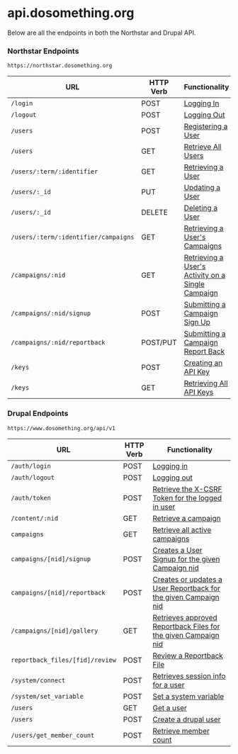 # api.dosomething.org

Below are all the endpoints in both the Northstar and Drupal API.

### Northstar Endpoints

`https://northstar.dosomething.org`

URL | HTTP Verb | Functionality
--- | --------- | -------------
`/login`                             | POST  | [Logging In](https://github.com/DoSomething/northstar/wiki/Spec#logging-in)
`/logout`                            | POST  | [Logging Out](https://github.com/DoSomething/northstar/wiki/Spec#logging-out)
`/users`                             | POST  | [Registering a User](https://github.com/DoSomething/northstar/wiki/Spec#registering-a-user)
`/users`                             | GET   | [Retrieve All Users](https://github.com/DoSomething/northstar/wiki/Spec#retrieve-all-users)
`/users/:term/:identifier`           | GET   | [Retrieving a User](https://github.com/DoSomething/northstar/wiki/Spec#retrieving-a-user)
`/users/:_id`                        | PUT   | [Updating a User](https://github.com/DoSomething/northstar/wiki/Spec#updating-a-user)
`/users/:_id`                        | DELETE| [Deleting a User](https://github.com/DoSomething/northstar/wiki/Spec#deleting-a-user)
`/users/:term/:identifier/campaigns` | GET   | [Retrieving a User's Campaigns](https://github.com/DoSomething/northstar/wiki/Spec#retrieving-a-users-campaigns)
`/campaigns/:nid`                    | GET   | [Retrieving a User's Activity on a Single Campaign](https://github.com/DoSomething/northstar/wiki/Spec#retrieving-a-users-activity-on-a-single-campaign)
`/campaigns/:nid/signup`             | POST  | [Submitting a Campaign Sign Up](https://github.com/DoSomething/northstar/wiki/Spec#submitting-a-campaign-sign-up)
`/campaigns/:nid/reportback`         | POST/PUT  | [Submitting a Campaign Report Back](https://github.com/DoSomething/northstar/wiki/Spec#submitting-a-campaign-report-back)
`/keys`                              | POST  | [Creating an API Key](https://github.com/DoSomething/northstar/wiki/Spec#creating-an-api-key)
`/keys`                              | GET   | [Retrieving All API Keys](https://github.com/DoSomething/northstar/wiki/Spec#retrieving-all-api-keys)

### Drupal Endpoints

`https://www.dosomething.org/api/v1`

URL | HTTP Verb | Functionality
--- | --------- | -----------
`/auth/login`                    | POST | [Logging in](https://github.com/DoSomething/dosomething/wiki/API#user-login)
`/auth/logout`                   | POST | [Logging out](https://github.com/DoSomething/dosomething/wiki/API#user-logout)
`/auth/token`                    | POST | [Retrieve the X-CSRF Token for the logged in user](https://github.com/DoSomething/dosomething/wiki/API#get-authentication-token)
`/content/:nid`                  | GET  | [Retrieve a campaign](https://github.com/DoSomething/dosomething/wiki/API#retrieve-a-campaign)
`campaigns`                      | GET  | [Retrieve all active campaigns](https://github.com/DoSomething/dosomething/wiki/API#retrieve-all-active-campaigns)
`campaigns/[nid]/signup`         | POST | [Creates a User Signup for the given Campaign nid](https://github.com/DoSomething/dosomething/wiki/API#campaign-signup)
`campaigns/[nid]/reportback`     | POST | [Creates or updates a User Reportback for the given Campaign nid](https://github.com/DoSomething/dosomething/wiki/API#campaign-reportback)
`/campaigns/[nid]/gallery`       | GET  | [Retrieves approved Reportback Files for the given Campaign nid](https://github.com/DoSomething/dosomething/wiki/API#campaign-gallery)
`reportback_files/[fid]/review`  | POST | [Review a Reportback File](https://github.com/DoSomething/dosomething/wiki/API#review-a-reportback-file)
`/system/connect`                | POST | [Retrieves session info for a user](https://github.com/DoSomething/dosomething/wiki/API#connection-status)
`/system/set_variable`           | POST | [Set a system variable](https://github.com/DoSomething/dosomething/wiki/API#set-a-variable)
`/users`                         | GET  | [Get a user](https://github.com/DoSomething/dosomething/wiki/API#find-a-user)
`/users`                         | POST | [Create a drupal user](https://github.com/DoSomething/dosomething/wiki/API#create-a-user)
`/users/get_member_count`        | POST | [Retrieve member count](https://github.com/DoSomething/dosomething/wiki/API#get-member-count)
